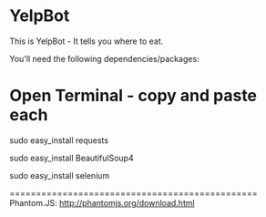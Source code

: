 YelpBot
=======

This is YelpBot - It tells you where to eat. 

You'll need the following dependencies/packages:

Open Terminal - copy and paste each
=======
sudo easy_install requests

sudo easy_install BeautifulSoup4

sudo easy_install selenium


===============================================
Phantom.JS: http://phantomjs.org/download.html
